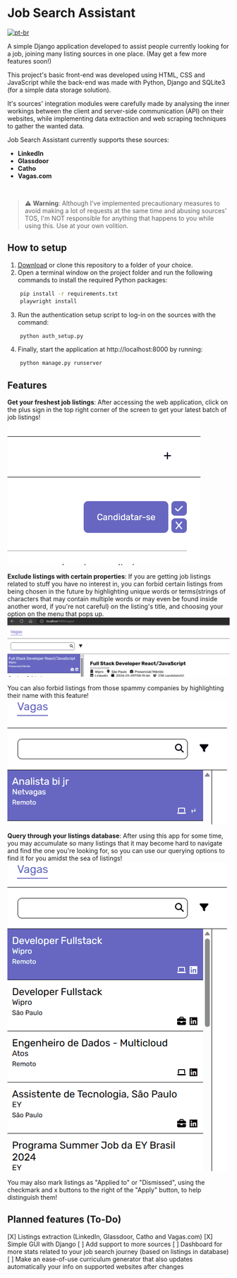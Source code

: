 # Job Search Assistant
[![pt-br](https://img.shields.io/badge/lang-pt--br-green.svg)](./README.pt-br.md)

A simple Django application developed to assist people currently looking for a job, joining many listing sources in one place. (May get a few more features soon!)

This project's basic front-end was developed using HTML, CSS and JavaScript while the back-end was made with Python, Django and SQLite3 (for a simple data storage solution).

It's sources' integration modules were carefully made by analysing the inner workings between the client and server-side communication (API) on their websites, while implementing data extraction and web scraping techniques to gather the wanted data.
 
Job Search Assistant currently supports these sources:
- **LinkedIn**
- **Glassdoor**
- **Catho**
- **Vagas.com**

<br>

> ⚠️ **Warning**: Although I've implemented precautionary measures to avoid making a lot of requests at the same time and abusing sources' TOS, I'm NOT responsible for anything that happens to you while using this. Use at your own volition.


## How to setup
1. [Download](https://github.com/PedroTejon/Job-Search-Assistant/archive/refs/heads/main.zip) or clone this repository to a folder of your choice.
2. Open a terminal window on the project folder and run the following commands to install the required Python packages:
```cmd
    pip install -r requirements.txt
    playwright install
```
3. Run the authentication setup script to log-in on the sources with the command:
```cmd
    python auth_setup.py
```
4. Finally, start the application at http://localhost:8000 by running:
```cmd
    python manage.py runserver
```

## Features

**Get your freshest job listings**: After accessing the web application, click on the plus sign in the top right corner of the screen to get your latest batch of job listings!
<img src="./docs/start_extraction.gif" />

**Exclude listings with certain properties**: If you are getting job listings related to stuff you have no interest in, you can forbid certain listings from being chosen in the future by highlighting unique words or terms(strings of characters that may contain multiple words or may even be found inside another word, if you're not careful) on the listing's title, and choosing your option on the menu that pops up. 
<img src="./docs/forbidding_listings.gif" />

You can also forbid listings from those spammy companies by highlighting their name with this feature!
<img src="./docs/forbidding_companies.gif" />

**Query through your listings database**: After using this app for some time, you may accumulate so many listings that it may become hard to navigate and find the one you're looking for, so you can use our querying options to find it for you amidst the sea of listings! 
<img src="./docs/querying_listings.gif" />

You may also mark listings as "Applied to" or "Dismissed", using the checkmark and x buttons to the right of the "Apply" button, to help distinguish them!

## Planned features (To-Do)
[X] Listings extraction (LinkedIn, Glassdoor, Catho and Vagas.com)
[X] Simple GUI with Django
[ ] Add support to more sources
[ ] Dashboard for more stats related to your job search journey (based on listings in database)
[ ] Make an ease-of-use curriculum generator that also updates automatically your info on supported websites after changes